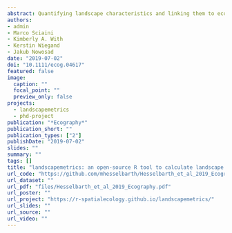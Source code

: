 ```yaml
---
abstract: Quantifying landscape characteristics and linking them to ecological processes is one of the central goals of landscape ecology. Landscape metrics are a widely used tool for the analysis of patch‐based, discrete land‐cover classes. Existing software to calculate landscape metrics has several constraints, such as being limited to a single platform, not being open‐source, or involving a complicated integration into large workflows. We present landscapemetrics, an open‐source R package that overcomes many constraints of existing landscape metric software. The package includes an extensive collection of commonly used landscape metrics in a tidy workflow. To facilitate the integration into large workflows, landscapemetrics is based on a well‐established spatial framework in R. This allows pre‐processing of land‐cover maps or further statistical analysis without importing and exporting the data from and to different software environments. Additionally, the package provides many utility functions to visualize, extract, and sample landscape metrics. Lastly, we provide building‐blocks to motivate the development and integration of new metrics in the future. We demonstrate the usage and advantages of landscapemetrics by analysing the influence of different sampling schemes on the estimation of landscape metrics. In so doing, we demonstrate the many advantages of the package, especially its easy integration into large workflows. These new developments should help with the integration of landscape analysis in ecological research, given that ecologists are increasingly using R for the statistical analysis, modelling, and visualization of spatial data.
authors:
- admin
- Marco Sciaini
- Kimberly A. With
- Kerstin Wiegand
- Jakub Nowosad
date: "2019-07-02"
doi: "10.1111/ecog.04617"
featured: false
image:
  caption: ""
  focal_point: ""
  preview_only: false
projects: 
  - landscapemetrics
  - phd-project
publication: "*Ecography*"
publication_short: ""
publication_types: ["2"]
publishDate: "2019-07-02"
slides: ""
summary: ""
tags: []
title: "landscapemetrics: an open‐source R tool to calculate landscape metrics"
url_code: "https://github.com/mhesselbarth/Hesselbarth_et_al_2019_Ecography"
url_dataset: ""
url_pdf: "files/Hesselbarth_et_al_2019_Ecography.pdf"
url_poster: ""
url_project: "https://r-spatialecology.github.io/landscapemetrics/"
url_slides: ""
url_source: ""
url_video: ""
---
```

